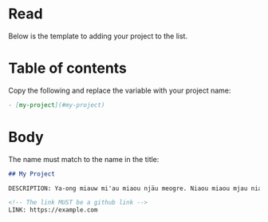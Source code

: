 # Read

Below is the template to adding your project to the list.

# Table of contents

Copy the following and replace the variable with your project name:

```md
- [my-project](#my-project)
```

# Body

The name must match to the name in the title:

```md
## My Project

DESCRIPTION: Ya-ong miauw mi'au miaou njäu meogre. Niaou miaou mjau niaou mi'au. Mjá ngiyaw miáú miauw mjau miauw meo.

<!-- The link MUST be a github link -->
LINK: https://example.com
```
